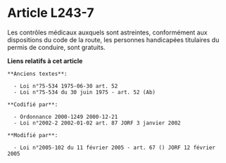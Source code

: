 # Article L243-7

Les contrôles médicaux auxquels sont astreintes, conformément aux dispositions du code de la route, les personnes handicapées
titulaires du permis de conduire, sont gratuits.

**Liens relatifs à cet article**

	**Anciens textes**:

	  - Loi n°75-534 1975-06-30 art. 52
	  - Loi n°75-534 du 30 juin 1975 - art. 52 (Ab)

	**Codifié par**:

	  - Ordonnance 2000-1249 2000-12-21
	  - Loi n°2002-2 2002-01-02 art. 87 JORF 3 janvier 2002

	**Modifié par**:

	  - Loi n°2005-102 du 11 février 2005 - art. 67 () JORF 12 février 2005
